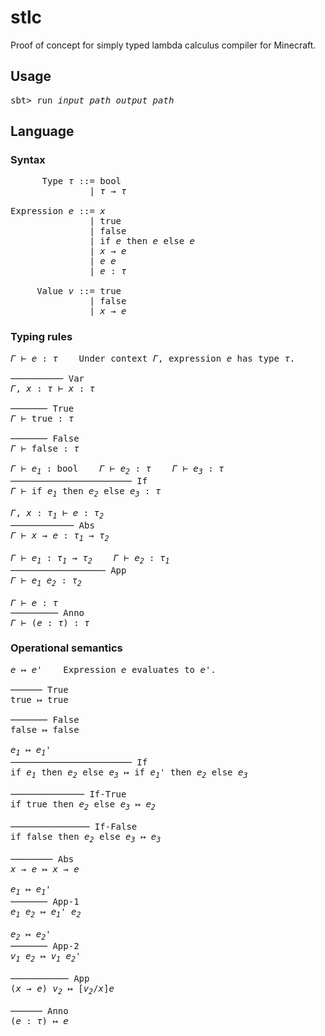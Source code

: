 # stlc

Proof of concept for simply typed lambda calculus compiler for Minecraft.

## Usage

<pre>
sbt> run <i>input_path</i> <i>output_path</i>
</pre>

## Language

### Syntax

<pre>
      Type <i>τ</i> ::= bool
               | <i>τ</i> → <i>τ</i>

Expression <i>e</i> ::= <i>x</i>
               | true
               | false
               | if <i>e</i> then <i>e</i> else <i>e</i>
               | <i>x</i> → <i>e</i>
               | <i>e</i> <i>e</i>
               | <i>e</i> : <i>τ</i>

     Value <i>v</i> ::= true
               | false
               | <i>x</i> → <i>e</i>
</pre>

### Typing rules

<pre>
<i>Γ</i> ⊢ <i>e</i> : <i>τ</i>    Under context <i>Γ</i>, expression <i>e</i> has type <i>τ</i>.

────────── Var
<i>Γ</i>, <i>x</i> : <i>τ</i> ⊢ <i>x</i> : <i>τ</i>

─────── True
<i>Γ</i> ⊢ true : <i>τ</i>

─────── False
<i>Γ</i> ⊢ false : <i>τ</i>

<i>Γ</i> ⊢ <i>e<sub>1</sub></i> : bool    <i>Γ</i> ⊢ <i>e<sub>2</sub></i> : <i>τ</i>    <i>Γ</i> ⊢ <i>e<sub>3</sub></i> : <i>τ</i>
─────────────────────── If
<i>Γ</i> ⊢ if <i>e<sub>1</sub></i> then <i>e<sub>2</sub></i> else <i>e<sub>3</sub></i> : <i>τ</i>

<i>Γ</i>, <i>x</i> : <i>τ<sub>1</sub></i> ⊢ <i>e</i> : <i>τ<sub>2</sub></i>
──────────── Abs
<i>Γ</i> ⊢ <i>x</i> → <i>e</i> : <i>τ<sub>1</sub></i> → <i>τ<sub>2</sub></i>

<i>Γ</i> ⊢ <i>e<sub>1</sub></i> : <i>τ<sub>1</sub></i> → <i>τ<sub>2</sub></i>    <i>Γ</i> ⊢ <i>e<sub>2</sub></i> : <i>τ<sub>1</sub></i>
────────────────── App
<i>Γ</i> ⊢ <i>e<sub>1</sub></i> <i>e<sub>2</sub></i> : <i>τ<sub>2</sub></i>

<i>Γ</i> ⊢ <i>e</i> : <i>τ</i>
───────── Anno
<i>Γ</i> ⊢ (<i>e</i> : <i>τ</i>) : <i>τ</i>
</pre>

### Operational semantics

<pre>
<i>e</i> ↦ <i>e'</i>    Expression <i>e</i> evaluates to <i>e'</i>.

────── True
true ↦ true

─────── False
false ↦ false

<i>e<sub>1</sub></i> ↦ <i>e<sub>1</sub>'</i>
─────────────────────── If
if <i>e<sub>1</sub></i> then <i>e<sub>2</sub></i> else <i>e<sub>3</sub></i> ↦ if <i>e<sub>1</sub>'</i> then <i>e<sub>2</sub></i> else <i>e<sub>3</sub></i>

────────────── If-True
if true then <i>e<sub>2</sub></i> else <i>e<sub>3</sub></i> ↦ <i>e<sub>2</sub></i>

─────────────── If-False
if false then <i>e<sub>2</sub></i> else <i>e<sub>3</sub></i> ↦ <i>e<sub>3</sub></i>

──────── Abs
<i>x</i> → <i>e</i> ↦ <i>x</i> → <i>e</i>

<i>e<sub>1</sub></i> ↦ <i>e<sub>1</sub>'</i>
─────── App-1
<i>e<sub>1</sub></i> <i>e<sub>2</sub></i> ↦ <i>e<sub>1</sub>'</i> <i>e<sub>2</sub></i>

<i>e<sub>2</sub></i> ↦ <i>e<sub>2</sub>'</i>
─────── App-2
<i>v<sub>1</sub></i> <i>e<sub>2</sub></i> ↦ <i>v<sub>1</sub></i> <i>e<sub>2</sub>'</i>

─────────── App
(<i>x</i> → <i>e</i>) <i>v<sub>2</sub></i> ↦ [<i>v<sub>2</sub></i>/<i>x</i>]<i>e</i>

────── Anno
(<i>e</i> : <i>τ</i>) ↦ <i>e</i>
</pre>
